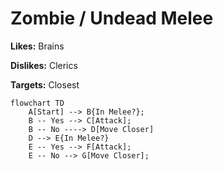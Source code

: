 # Zombie / Undead Melee

**Likes:** Brains

**Dislikes:** Clerics

**Targets:** Closest

```mermaid
flowchart TD 
    A[Start] --> B{In Melee?}; 
    B -- Yes --> C[Attack];
    B -- No ----> D[Move Closer]
    D --> E{In Melee?}
    E -- Yes --> F[Attack];
    E -- No --> G[Move Closer];
```
